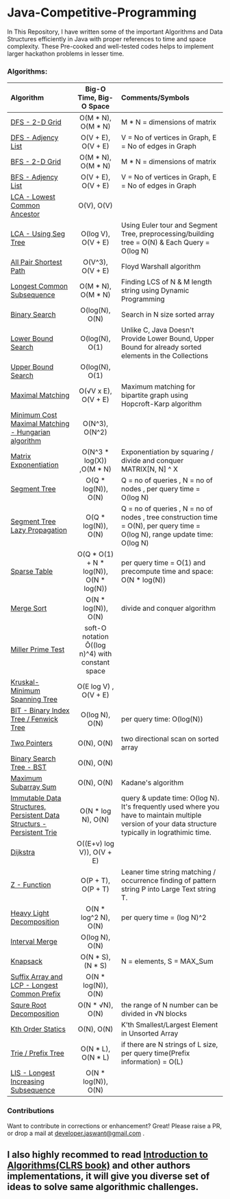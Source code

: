 # Java-Competitive-Programming

In This Repository, I have written some of the important Algorithms and Data Structures efficiently in Java with proper references to time and space complexity. These Pre-cooked and well-tested codes helps to implement larger hackathon problems in lesser time.

### Algorithms:
| Algorithm        | Big-O Time, Big-O Space           | Comments/Symbols  |
| :----------- |:-------------:| :----- |
| [DFS - 2-D Grid](https://github.com/joney000/Java-Competitive-Programming/blob/master/Algorithms/DFS_Grid.java) | O(M * N), O(M * N) | M * N = dimensions of matrix
| [DFS - Adjency List](https://github.com/joney000/Java-Competitive-Programming/blob/master/Algorithms/DFSAdjacencyList.java) | O(V + E), O(V + E) | V = No of vertices in Graph, E = No of edges in Graph
| [BFS - 2-D Grid](https://github.com/joney000/Java-Competitive-Programming/blob/master/Algorithms/BFS_GRID.java) | O(M * N), O(M * N)|  M * N = dimensions of matrix
| [BFS - Adjency List](https://github.com/joney000/Java-Competitive-Programming/blob/master/Algorithms/BFSAndLCA.java)| O(V + E), O(V + E) | V = No of vertices in Graph,  E = No of edges in Graph
| [LCA - Lowest Common Ancestor](https://github.com/joney000/Java-Competitive-Programming/blob/master/Algorithms/BFSAndLCA.java)| O(V), O(V)
| [LCA - Using Seg Tree](https://github.com/joney000/Java-Competitive-Programming/blob/master/Algorithms/LCA.java)| O(log V), O(V + E)| Using Euler tour and Segment Tree, preprocessing/building tree = O(N) &  Each Query = O(log N)
| [All Pair Shortest Path](https://github.com/joney000/Java-Competitive-Programming/blob/master/Algorithms/AllPairShortestPath.java)  |  O(V^3), O(V + E) | Floyd Warshall algorithm
| [Longest Common Subsequence](https://github.com/joney000/Java-Competitive-Programming/blob/master/Algorithms/LCS.java) | O(M * N), O(M * N)   | Finding LCS of N & M length string using Dynamic Programming
| [Binary Search](https://github.com/joney000/Java-Competitive-Programming/blob/master/Algorithms/BinarySearch.java)| O(log(N), O(N)  | Search in N size sorted array
| [Lower Bound Search](https://github.com/joney000/Java-Competitive-Programming/blob/master/Algorithms/lower_bound%20_%20upper_bound.java) | O(log(N), O(1)  | Unlike C, Java Doesn't Provide Lower Bound, Upper Bound for already sorted elements in the Collections
| [Upper Bound Search](https://github.com/joney000/Java-Competitive-Programming/blob/master/Algorithms/lower_bound%20_%20upper_bound.java) | O(log(N), O(1)  | 
| [Maximal Matching](https://github.com/joney000/Java-Competitive-Programming/blob/master/Algorithms/Matching.java) | O(√V x E), O(V + E)  | Maximum matching for bipartite graph using Hopcroft-Karp algorithm 
| [Minimum Cost Maximal Matching - Hungarian algorithm](https://github.com/joney000/Java-Competitive-Programming/blob/master/Algorithms/HungarianAlgorithm-MinCost-Maximal-Matching.java) | O(N^3), O(N^2)
| [Matrix Exponentiation](https://github.com/joney000/Java-Competitive-Programming/blob/master/Algorithms/MatrixExpo.java) | O(N^3 * log(X)) ,O(M * N) | Exponentiation by squaring / divide and conquer MATRIX[N, N] ^ X
| [Segment Tree](https://github.com/joney000/Java-Competitive-Programming/blob/master/Algorithms/SegmentTreeNew_with_MatrixExpo.java)  | O(Q * log(N)), O(N)  | Q = no of queries , N = no of nodes , per query time = O(log N)
| [Segment Tree Lazy Propagation](https://github.com/joney000/Java-Competitive-Programming/blob/master/Algorithms/SegmentTreeLazyProp.java)|  O(Q * log(N)), O(N) |Q = no of queries , N = no of nodes , tree construction time = O(N), per query time = O(log N), range update time: O(log N)
| [Sparse Table](https://github.com/joney000/Java-Competitive-Programming/blob/master/Algorithms/SparseTable.java)  | O(Q * O(1) + N * log(N)), O(N * log(N))  | per query time = O(1) and precompute time and space: O(N * log(N))
| [Merge Sort](https://github.com/joney000/Java-Competitive-Programming/blob/master/Algorithms/MergeSort.java)| O(N * log(N)), O(N)  | divide and conquer algorithm
| [Miller Prime Test](https://github.com/joney000/Java-Competitive-Programming/blob/master/Algorithms/Miller-prime-test.java) | soft-O notation Õ((log n)^4) with constant space
| [Kruskal- Minimum Spanning Tree](https://github.com/joney000/Java-Competitive-Programming/blob/master/Algorithms/MST-prims.java) | O(E log V) , O(V + E) |
| [BIT - Binary Index Tree / Fenwick Tree](https://github.com/joney000/Java-Competitive-Programming/blob/master/Algorithms/BIT.java)| O(log N), O(N)  |  per query time: O(log(N))
| [Two Pointers](https://github.com/joney000/Java-Competitive-Programming/blob/master/Algorithms/twopointer.java) | O(N), O(N) | two directional scan on sorted array
| [Binary Search Tree - BST](https://github.com/joney000/Java-Competitive-Programming/blob/master/Algorithms/bst.java)| O(N), O(N) | 
| [Maximum Subarray Sum](https://github.com/joney000/Java-Competitive-Programming/blob/master/Algorithms/MxxSubArraySum.java)| O(N), O(N) |  Kadane's algorithm
| [Immutable Data Structures, Persistent Data Structurs -  Persistent Trie](https://github.com/joney000/Java-Competitive-Programming/blob/master/Algorithms/PersistantTrie-Immutable-DS.java)| O(N * log N), O(N)| query & update time: O(log N). It's frequently used where you have to maintain multiple version of your data structure typically in lograthimic time.
| [Dijkstra](https://github.com/joney000/Java-Competitive-Programming/blob/master/Algorithms/Dijkstra.java) | O((E+v) log V)), O(V + E)
| [Z - Function](https://github.com/joney000/Java-Competitive-Programming/blob/master/Algorithms/Zee_StringMatching.java) | O(P + T), O(P + T) | Leaner time string matching / occurrence finding of pattern string P into Large Text string T.
| [Heavy Light Decomposition](https://github.com/joney000/Java-Competitive-Programming/blob/master/Algorithms/HLD_Edeges.java) | O(N * log^2 N), O(N)| per query time = (log N)^2
| [Interval Merge](https://github.com/joney000/Java-Competitive-Programming/blob/master/Algorithms/Interval%20Merge.java)| O(log N), O(N)
| [Knapsack](https://github.com/joney000/Java-Competitive-Programming/blob/master/Algorithms/Knapsack.java)| O(N * S), (N * S) | N = elements, S = MAX_Sum
| [Suffix Array and LCP - Longest Common Prefix](https://github.com/joney000/Java-Competitive-Programming/blob/master/Algorithms/SuffixArray%2CHashingSeive.java)| O(N * log(N)), O(N)
| [Squre Root Decomposition](https://github.com/joney000/Java-Competitive-Programming/blob/master/Algorithms/SqureRootDecomposition.java)| O(N * √N), O(N) | the range of N number can be divided in √N blocks
| [Kth Order Statics](https://github.com/joney000/Java-Competitive-Programming/blob/master/Algorithms/kthOrderStatics.java)|O(N), O(N) | K’th Smallest/Largest Element in Unsorted Array
| [Trie / Prefix Tree](https://github.com/joney000/Java-Competitive-Programming/blob/master/Algorithms/Trie.java)| O(N * L), O(N * L)| if there are N strings of L size, per query time(Prefix information) = O(L) 
| [LIS - Longest Increasing Subsequence](https://github.com/joney000/Java-Competitive-Programming/blob/master/Algorithms/LIS_nLOGn.java)| O(N * log(N)), O(N)

### Contributions

Want to contribute in corrections or enhancement? Great!
Please raise a PR, or drop a mail at developer.jaswant@gmail.com .

## I also highly recommed to read [Introduction to Algorithms(CLRS book)](https://en.wikipedia.org/wiki/Introduction_to_Algorithms) and other authors implementations, it will give you diverse set of ideas to solve same algorithmic challenges.
